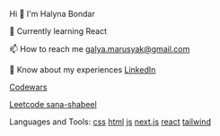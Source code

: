 Hi 👋
I'm Halyna Bondar

📝 Currently learning React

📫 How to reach me galya.marusyak@gmail.com

📄 Know about my experiences [LinkedIn](https://www.linkedin.com/in/halyna-bondar-a5854b261/)

[Codewars ](https://www.codewars.com/users/HalynaBondar)

[Leetcode sana-shabeel](https://leetcode.com/u/halynabondar/)

Languages and Tools:
[css](images/css.jpeg)
[html](images/html.png)
[js](images/js.png)
[next.js](images/nextjs.jpeg)
[react](images/react.png)
[tailwind](images/tailwind.png)
